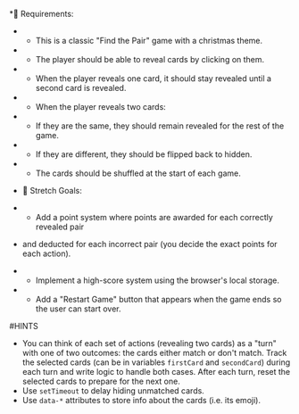  *🎄 Requirements:
 * - This is a classic "Find the Pair" game with a christmas theme.
 * - The player should be able to reveal cards by clicking on them.
 * - When the player reveals one card, it should stay revealed until a second card is revealed.
 * - When the player reveals two cards:
 *   - If they are the same, they should remain revealed for the rest of the game.
 *   - If they are different, they should be flipped back to hidden.
 * - The cards should be shuffled at the start of each game.
 


 * 🎅 Stretch Goals:
 * - Add a point system where points are awarded for each correctly revealed pair 
 *   and deducted for each incorrect pair (you decide the exact points for each action).
 * - Implement a high-score system using the browser's local storage.
 * - Add a "Restart Game" button that appears when the game ends so the user can start over.


#HINTS

- You can think of each set of actions (revealing two cards) as a "turn" with one of two outcomes: the cards either match or don't match. Track the selected cards (can be in variables `firstCard` and `secondCard`) during each turn and write logic to handle both cases. After each turn, reset the selected cards to prepare for the next one.
- Use `setTimeout` to delay hiding unmatched cards.
- Use `data-*` attributes to store info about the cards (i.e. its emoji).